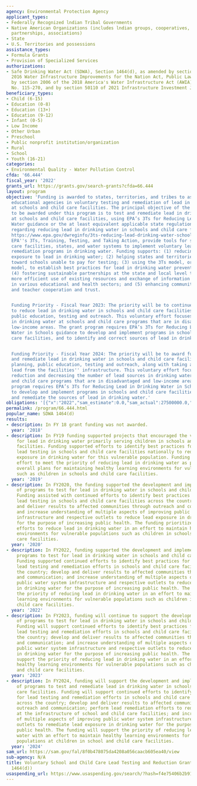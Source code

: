 ```yaml
---
agency: Environmental Protection Agency
applicant_types:
- Federally Recognized lndian Tribal Governments
- Native American Organizations (includes lndian groups, cooperatives, corporations,
  partnerships, associations)
- State
- U.S. Territories and possessions
assistance_types:
- Formula Grants
- Provision of Specialized Services
authorizations:
- Safe Drinking Water Act (SDWA), Section 1464(d), as amended by section 2107 of the
  2016 Water Infrastructure Improvements for the Nation Act, Public Law No. 114-322,
  by section 2006 of the 2018 America's Water Infrastructure Act (AWIA), Public Law
  No. 115-270, and by section 50110 of 2021 Infrastructure Investment Job Act (IIJA).
beneficiary_types:
- Child (6-15)
- Education (0-8)
- Education (13+)
- Education (9-12)
- Infant (0-5)
- Low Income
- Other Urban
- Preschool
- Public nonprofit institution/organization
- Rural
- School
- Youth (16-21)
categories:
- Environmental Quality - Water Pollution Control
cfda: '66.444'
fiscal_year: '2022'
grants_url: https://grants.gov/search-grants?cfda=66.444
layout: program
objective: 'Funding is awarded to states, territories, and tribes to assist local
  educational agencies in voluntary testing and remediation of lead in drinking water
  at schools and child care facilities. The principal objective of the assistance
  to be awarded under this program is to test and remediate lead in drinking water
  at schools and child care facilities, using EPA’s 3Ts for Reducing Lead in Drinking
  Water guidance or the at least equivalent applicable state regulations or guidance
  regarding reducing lead in drinking water in schools and child care facilities (see:
  https://www.epa.gov/dwreginfo/3ts-reducing-lead-drinking-water-schools-and-child-care-facilities).
  EPA''s 3Ts, Training, Testing, and Taking Action, provide tools for schools, child
  care facilities, states, and water systems to implement voluntary lead testing and
  remediation programs in drinking water. Funding supports: (1) reducing children’s
  exposure to lead in drinking water; (2) helping states and territories target funding
  toward schools unable to pay for testing; (3) using the 3Ts model, or at least equivalent
  model, to establish best practices for lead in drinking water prevention programs;
  (4) fostering sustainable partnerships at the state and local level to allow for
  more efficient use of existing resources and exchange of information among experts
  in various educational and health sectors; and (5) enhancing community, parent,
  and teacher cooperation and trust.


  Funding Priority - Fiscal Year 2023: The priority will be to continue awarding funds
  to reduce lead in drinking water in schools and child care facilities through planning,
  public education, testing and outreach. This voluntary effort focuses on lead reduction
  in drinking water at schools and child care programs that are in disadvantaged and
  low-income areas. The grant program requires EPA’s 3Ts for Reducing Lead in Drinking
  Water in Schools guidance to develop and implement programs in schools and child
  care facilities, and to identify and correct sources of lead in drinking water.


  Funding Priority - Fiscal Year 2024: The priority will be to award funds to test
  and remediate lead in drinking water in schools and child care facilities through
  planning, public education, testing and outreach, along with taking actions to remediate
  lead from the facilities'' infrastructure. This voluntary effort focuses on lead
  reduction and decreasing the number of lead sources in drinking water at schools
  and child care programs that are in disadvantaged and low-income areas. The grant
  program requires EPA’s 3Ts for Reducing Lead in Drinking Water in Schools guidance
  to develop and implement programs in schools and child care facilities, and to identify
  and remediate the sources of lead in drinking water.'
obligations: '[{"x":"2022","sam_estimate":0.0,"sam_actual":27500000.0,"usa_spending_actual":13574266.0},{"x":"2023","sam_estimate":30500000.0,"sam_actual":0.0,"usa_spending_actual":5417000.0},{"x":"2024","sam_estimate":36500000.0,"sam_actual":0.0,"usa_spending_actual":32203000.0}]'
permalink: /program/66.444.html
popular_name: SDWA 1464(d)
results:
- description: In FY 18 grant funding was not awarded.
  year: '2018'
- description: In FY19 funding supported projects that encouraged the voluntary testing
    for lead in drinking water primarily serving children in schools and child care
    facilities. Funding supported efforts to identify best practices for developing
    lead testing in schools and child care facilities nationally to reduce the lead
    exposure in drinking water for this vulnerable population. Funding supported the
    effort to meet the priority of reducing lead in drinking water as part of their
    overall plans for maintaining healthy learning environments for vulnerable populations
    such as children in schools and child care facilities.
  year: '2019'
- description: In FY2020, the funding supported the development and implementation
    of programs to test for lead in drinking water in schools and child care facilities.
    Funding assisted with continued efforts to identify best practices for developing
    lead testing in schools and child care facilities across the country; develop
    and deliver results to affected communities through outreach and communication;
    and increase understanding of multiple aspects of improving public water system
    infrastructure and respective outlets to reduce lead exposure in drinking water
    for the purpose of increasing public health. The funding prioritizes continued
    efforts to reduce lead in drinking water in an effort to maintain healthy learning
    environments for vulnerable populations such as children in schools and child
    care facilities.
  year: '2020'
- description: In FY2022, funding supported the development and implementation of
    programs to test for lead in drinking water in schools and child care facilities.
    Funding supported continued efforts to identify best practices for developing
    lead testing and remediation efforts in schools and child care facilities across
    the country; develop and deliver results to affected communities through outreach
    and communication; and increase understanding of multiple aspects of improving
    public water system infrastructure and respective outlets to reduce lead exposure
    in drinking water for the purpose of increasing public health. The funding supported
    the priority of reducing lead in drinking water in an effort to maintain healthy
    learning environments for vulnerable populations such as children in schools and
    child care facilities.
  year: '2022'
- description: In FY2023, funding will continue to support the development and implementation
    of programs to test for lead in drinking water in schools and child care facilities.
    Funding will support continued efforts to identify best practices for developing
    lead testing and remediation efforts in schools and child care facilities across
    the country; develop and deliver results to affected communities through outreach
    and communication; and increase understanding of multiple aspects of improving
    public water system infrastructure and respective outlets to reduce lead exposure
    in drinking water for the purpose of increasing public health. The funding will
    support the priority of reducing lead in drinking water in an effort to maintain
    healthy learning environments for vulnerable populations such as children in schools
    and child care facilities.
  year: '2023'
- description: In FY2024, funding will support the development and implementation
    of programs to test and remediate lead in drinking water in schools and child
    care facilities. Funding will support continued efforts to identify best practices
    for lead testing and remediation efforts in schools and child care facilities
    across the country; develop and deliver results to affected communities through
    outreach and communication; perform lead remediation efforts to reduce lead sources
    at the infrastructure of school and child care facilities; and increase understanding
    of multiple aspects of improving public water system infrastructure and respective
    outlets to remediate lead exposure in drinking water for the purpose of increasing
    public health. The funding will support the priority of reducing lead in drinking
    water with an effort to maintain healthy learning environments for vulnerable
    populations at children in school and child care facilities.
  year: '2024'
sam_url: https://sam.gov/fal/8f0b478075da4208a056caacb605ea40/view
sub-agency: N/A
title: Voluntary School and Child Care Lead Testing and Reduction Grant Program (SDWA
  1464(d))
usaspending_url: https://www.usaspending.gov/search/?hash=f4e75406b2b91f02aa94f78069d3046e
---
```

